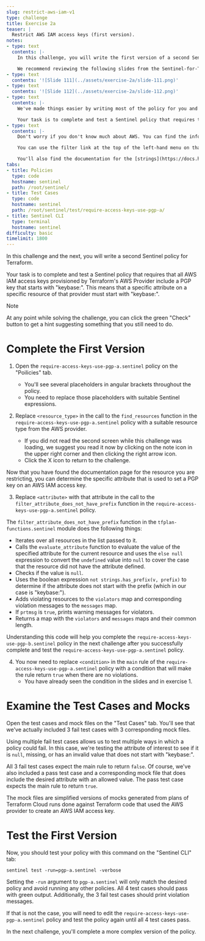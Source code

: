 ```yaml
---
slug: restrict-aws-iam-v1
type: challenge
title: Exercise 2a
teaser: |
  Restrict AWS IAM access keys (first version).
notes:
- type: text
  contents: |-
    In this challenge, you will write the first version of a second Sentinel policy for Terraform.

    We recommend reviewing the following slides from the Sentinel-for-Terraform-v4.pptx presentation at this point.
- type: text
  contents: '![Slide 111](../assets/exercise-2a/slide-111.png)'
- type: text
  contents: '![Slide 112](../assets/exercise-2a/slide-112.png)'
- type: text
  contents: |-
    We've made things easier by writing most of the policy for you and by providing the test cases and mocks that you need to test it.

    Your task is to complete and test a Sentinel policy that requires that all AWS IAM access keys provisioned by Terraform's AWS Provider include a PGP key.
- type: text
  contents: |-
    Don't worry if you don't know much about AWS. You can find the information you need in this URL: https://registry.terraform.io/providers/hashicorp/aws/latest/docs

    You can use the filter link at the top of the left-hand menu on that page to search for resources that have "access". There is only one good match that also has "key". Click on it to see what attributes are available for it.

    You'll also find the documentation for the [strings](https://docs.hashicorp.com/sentinel/imports/strings) import useful.
tabs:
- title: Policies
  type: code
  hostname: sentinel
  path: /root/sentinel/
- title: Test Cases
  type: code
  hostname: sentinel
  path: /root/sentinel/test/require-access-keys-use-pgp-a/
- title: Sentinel CLI
  type: terminal
  hostname: sentinel
difficulty: basic
timelimit: 1800
---
```

<style>
  v {
    display: inline-flex;
    color: white;
    background-color: rgb(17, 158, 111);
    align-items: center;
    justify-content: center;
    font-size: 14px;
    padding: 10px;
    border-radius: 2px;
    height: 24px;
  }
  t {
    display: inline-flex;
    border-radius: 5px;
    background-color: rgba(30,38,55,1);
    color: rgba(151,159,175,1);
    padding: 2px 10px 2px 5px;
    font-size: 14px;
    letter-spacing: 1.2px;
    justify-content: center;
    height: 24px;
    align-items: center;
  }
  t > a img {
    display: inline-block;
    max-height: 24px;
  }
  c {
    display: flex;
    justify-content: center;
    border-radius: 5px;
    background-color: black;
  }
  c > img {
    max-width: 200px;
    max-height: 200px;
  }
</style>

In this challenge and the next, you will write a second Sentinel policy for Terraform.

Your task is to complete and test a Sentinel policy that requires that all AWS IAM access keys provisioned by Terraform's AWS Provider include a PGP key that starts with "keybase:". This means that a specific attribute on a specific resource of that provider must start with "keybase:".

> [!NOTE]
> At any point while solving the challenge, you can click the green "Check" button to get a hint suggesting something that you still need to do.

Complete the First Version
===
1. Open the `require-access-keys-use-pgp-a.sentinel` policy on the "Poilicies" tab.
    - You'll see several placeholders in angular brackets throughout the policy.
    - You need to replace those placeholders with suitable Sentinel expressions.

2. Replace `<resource_type>` in the call to the `find_resources` function in the `require-access-keys-use-pgp-a.sentinel` policy with a suitable resource type from the AWS provider.
    - If you did not read the second screen while this challenge was loading, we suggest you read it now by clicking on the note icon in the upper right corner and then clicking the right arrow icon.
    - Click the X icon to return to the challenge.

Now that you have found the documentation page for the resource you are restricting, you can determine the specific attribute that is used to set a PGP key on an AWS IAM access key.

3. Replace `<attribute>` with that attribute in the call to the `filter_attribute_does_not_have_prefix` function in the `require-access-keys-use-pgp-a.sentinel` policy.

The `filter_attribute_does_not_have_prefix` function in the `tfplan-functions.sentinel` module does the following things:
  * Iterates over all resources in the list passed to it.
  * Calls the `evaluate_attribute` function to evaluate the value of the specified attribute for the current resource and uses the `else null` expression to convert the `undefined` value into `null` to cover the case that the resource did not have the attribute defined.
  * Checks if the value is `null`.
  * Uses the boolean expression `not strings.has_prefix(v, prefix)` to determine if the attribute does not start with the prefix (which in our case is "keybase:").
  * Adds violating resources to the `violators` map and corresponding violation messages to the `messages` map.
  * If `prtmsg` is `true`, prints warning messages for violators.
  * Returns a map with the `violators` and `messages` maps and their common length.

Understanding this code will help you complete the `require-access-keys-use-pgp-b.sentinel` policy in the next challenge after you successfully complete and test the `require-access-keys-use-pgp-a.sentinel` policy.

4. You now need to replace `<condition>` in the `main` rule of the `require-access-keys-use-pgp-a.sentinel` policy with a condition that will make the rule return `true` when there are no violations.
    - You have already seen the condition in the slides and in exercise 1.

Examine the Test Cases and Mocks
===
Open the test cases and mock files on the "Test Cases" tab. You'll see that we've actually included 3 fail test cases with 3 corresponding mock files.

Using multiple fail test cases allows us to test multiple ways in which a policy could fail. In this case, we're testing the attribute of interest to see if it is `null`, missing, or has an invalid value that does not start with "keybase:".

All 3 fail test cases expect the main rule to return `false`. Of course, we've also included a pass test case and a corresponding mock file that does include the desired attribute with an allowed value. The pass test case expects the main rule to return `true`.

The mock files are simplified versions of mocks generated from plans of Terraform Cloud runs done against Terraform code that used the AWS provider to create an AWS IAM access key.

Test the First Version
===
Now, you should test your policy with this command on the "Sentinel CLI" tab:
```
sentinel test -run=pgp-a.sentinel -verbose
```
Setting the `-run` argument to `pgp-a.sentinel` will only match the desired policy and avoid running any other policies. All 4 test cases should pass with green output. Additionally, the 3 fail test cases should print violation messages.

If that is not the case, you will need to edit the `require-access-keys-use-pgp-a.sentinel` policy and test the policy again until all 4 test cases pass.

In the next challenge, you'll complete a more complex version of the policy.
